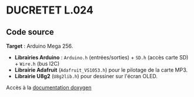 # DUCRETET L.024

## Code source

**Target** : Arduino Mega 256.

* **Librairies Arduino** : `Arduino.h` (entrées/sorties) + `SD.h` (accès carte SD) + `Wire.h` (bus I2C)
* **Librairie Adafruit** (`Adafruit_VS1053.h`) pour le pilotage de la carte MP3.
* **Librairie U8g2** (`U8g2lib.h`) pour dessiner sur l'écran OLED.



Accès à la [documentation doxygen]((https://sphinkie.github.io/Ducretet.L024/doxygen/html/index.html).)

